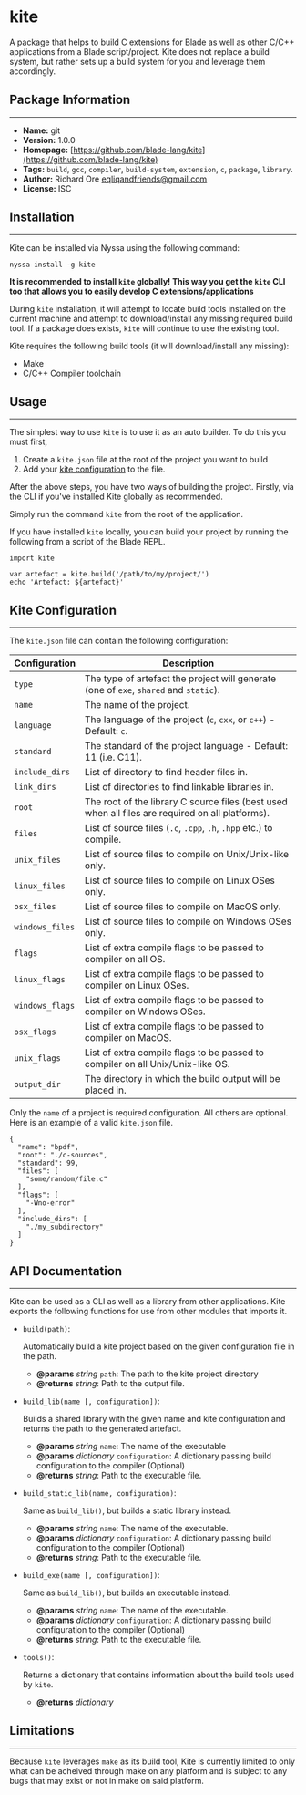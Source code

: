 # kite

A package that helps to build C extensions for Blade as well as other C/C++ applications from a Blade script/project. Kite does not replace a build system, but rather sets up a build system for you and leverage them accordingly.


## Package Information
---

- **Name:** git
- **Version:** 1.0.0
- **Homepage:** [https://github.com/blade-lang/kite](https://github.com/blade-lang/kite)
- **Tags:** `build`, `gcc`, `compiler`, `build-system`, `extension`, `c`, `package`, `library`.
- **Author:** Richard Ore <eqliqandfriends@gmail.com>
- **License:** ISC


## Installation
---

Kite can be installed via Nyssa using the following command:

```
nyssa install -g kite
```

**It is recommended to install `kite` globally! This way you get the `kite` CLI too that allows you to easily develop C extensions/applications**

During `kite` installation, it will attempt to locate build tools installed on the current machine and attempt to download/install any missing required build tool. If a package does exists, `kite` will continue to use the existing tool.

Kite requires the following build tools (it will download/install any missing):

- Make
- C/C++ Compiler toolchain


## Usage
---

The simplest way to use `kite` is to use it as an auto builder. To do this you must first, 

1. Create a `kite.json` file at the root of the project you want to build 
2. Add your [kite configuration](#kite-configuration) to the file.

After the above steps, you have two ways of building the project. Firstly, via the CLI if you've installed Kite globally as recommended.

Simply run the command `kite` from the root of the application.

If you have installed `kite` locally, you can build your project by running the following from a script of the Blade REPL.


```
import kite

var artefact = kite.build('/path/to/my/project/')
echo 'Artefact: ${artefact}'
```


## Kite Configuration
---

The `kite.json` file can contain the following configuration:

| Configuration | Description |
|---------------|-------------|
| `type`           | The type of artefact the project will generate (one of `exe`, `shared` and `static`). |
| `name`           | The name of the project. |
| `language`       | The language of the project (`c`, `cxx`, or `c++`) - Default: `c`. |
| `standard`       | The standard of the project language - Default: 11 (i.e. C11). |
| `include_dirs`   | List of directory to find header files in. |
| `link_dirs`      | List of directories to find linkable libraries in. |
| `root`           | The root of the library C source files (best used when all files are required on all platforms). |
| `files`          | List of source files (`.c`, `.cpp`, `.h`, `.hpp` etc.) to compile. |
| `unix_files`     | List of source files to compile on Unix/Unix-like only. |
| `linux_files`    | List of source files to compile on Linux OSes only. |
| `osx_files`      | List of source files to compile on MacOS only. |
| `windows_files`  | List of source files to compile on Windows OSes only. |
| `flags`          | List of extra compile flags to be passed to compiler on all OS. |
| `linux_flags`    | List of extra compile flags to be passed to compiler on Linux OSes. |
| `windows_flags`  | List of extra compile flags to be passed to compiler on Windows OSes. |
| `osx_flags`      | List of extra compile flags to be passed to compiler on MacOS. |
| `unix_flags`     | List of extra compile flags to be passed to compiler on all Unix/Unix-like OS. |
| `output_dir`     | The directory in which the build output will be placed in. |


Only the `name` of a project is required configuration. All others are optional. Here is an example of a valid `kite.json` file.


```
{
  "name": "bpdf",
  "root": "./c-sources",
  "standard": 99,
  "files": [
    "some/random/file.c"
  ],
  "flags": [
    "-Wno-error"
  ],
  "include_dirs": [
    "./my_subdirectory"
  ]
}
```


## API Documentation
---

Kite can be used as a CLI as well as a library from other applications. Kite exports the following functions for use from other modules that imports it.


- `build(path)`:
  
  Automatically build a kite project based on the given configuration file in the path.
  
  - **@params** *string* `path`: The path to the kite project directory
  - **@returns** *string*:  Path to the output file.


- `build_lib(name [, configuration])`:
  
  Builds a shared library with the given name and kite configuration and returns the path to the generated artefact.
  
  - **@params** *string* `name`:   The name of the executable
  - **@params** *dictionary* `configuration`: A dictionary passing build configuration to the compiler (Optional)
  - **@returns** *string*:   Path to the executable file.


- `build_static_lib(name, configuration)`:
  
  Same as `build_lib()`, but builds a static library instead.
  
  - **@params** *string* `name`:   The name of the executable.
  - **@params** *dictionary* `configuration`: A dictionary passing build configuration to the compiler (Optional)
  - **@returns** *string*:   Path to the executable file.


- `build_exe(name [, configuration])`:
  
  Same as `build_lib()`, but builds an executable instead.
  
  - **@params** *string* `name`:   The name of the executable.
  - **@params** *dictionary* `configuration`: A dictionary passing build configuration to the compiler (Optional)
  - **@returns** *string*:   Path to the executable file.


- `tools()`:
  
  Returns a dictionary that contains information about the build tools used by `kite`.
  
  - **@returns** *dictionary*


## Limitations
---

Because `kite` leverages `make` as its build tool, Kite is currently limited to only what can be acheived through make on any platform and is subject to any bugs that may exist or not in make on said platform.

